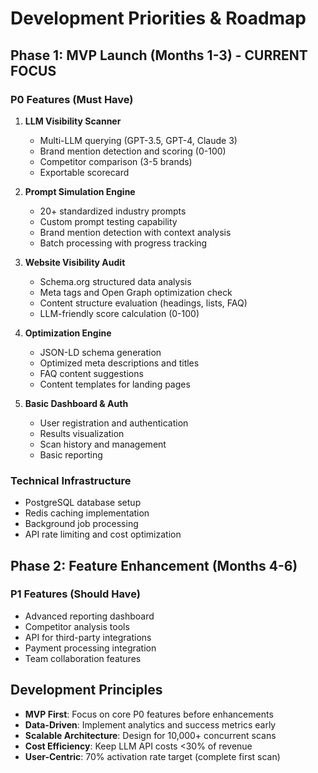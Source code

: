 # Development Priorities & Roadmap

## Phase 1: MVP Launch (Months 1-3) - CURRENT FOCUS

### P0 Features (Must Have)
1. **LLM Visibility Scanner**
   - Multi-LLM querying (GPT-3.5, GPT-4, Claude 3)
   - Brand mention detection and scoring (0-100)
   - Competitor comparison (3-5 brands)
   - Exportable scorecard

2. **Prompt Simulation Engine**
   - 20+ standardized industry prompts
   - Custom prompt testing capability
   - Brand mention detection with context analysis
   - Batch processing with progress tracking

3. **Website Visibility Audit**
   - Schema.org structured data analysis
   - Meta tags and Open Graph optimization check
   - Content structure evaluation (headings, lists, FAQ)
   - LLM-friendly score calculation (0-100)

4. **Optimization Engine**
   - JSON-LD schema generation
   - Optimized meta descriptions and titles
   - FAQ content suggestions
   - Content templates for landing pages

5. **Basic Dashboard & Auth**
   - User registration and authentication
   - Results visualization
   - Scan history and management
   - Basic reporting

### Technical Infrastructure
- PostgreSQL database setup
- Redis caching implementation
- Background job processing
- API rate limiting and cost optimization

## Phase 2: Feature Enhancement (Months 4-6)

### P1 Features (Should Have)
- Advanced reporting dashboard
- Competitor analysis tools
- API for third-party integrations
- Payment processing integration
- Team collaboration features

## Development Principles
- **MVP First**: Focus on core P0 features before enhancements
- **Data-Driven**: Implement analytics and success metrics early
- **Scalable Architecture**: Design for 10,000+ concurrent scans
- **Cost Efficiency**: Keep LLM API costs <30% of revenue
- **User-Centric**: 70% activation rate target (complete first scan)